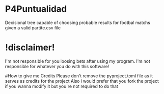 # P4Puntualidad
Decisional tree capable of choosing probable results for footbal matchs given a valid partite.csv file

# !disclaimer!
I'm not responsible for you loosing bets after using my program.
I'm not responsible for whatever you do with this software!

#How to give me Credits
Please don't remove the pyproject.toml file as it serves as credits for the project
Also i would prefer that you fork the project if you wanna modify it but you're not required to do that
